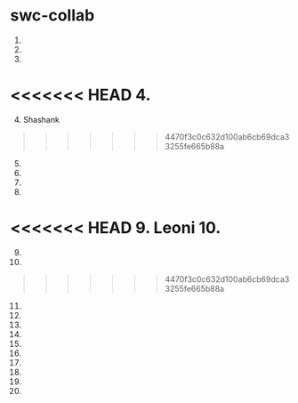 # swc-collab
1. 
2. 
3. 
<<<<<<< HEAD
4. 
=======
4. Shashank
>>>>>>> 4470f3c0c632d100ab6cb69dca33255fe665b88a
5. 
6. 
7.
8.
<<<<<<< HEAD
9. Leoni
10. 
=======
9.
10.
>>>>>>> 4470f3c0c632d100ab6cb69dca33255fe665b88a
11.
12.
13.
14.
15.
16.
17.
18.
19.
20.
